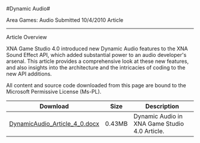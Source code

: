 #Dynamic Audio#

Area
Games: Audio
Submitted
10/4/2010
Article

---

Article Overview

XNA Game Studio 4.0 introduced new Dynamic Audio features to the XNA Sound Effect API, which added substantial power to an audio developer's arsenal. This article provides a comprehensive look at these new features, and also insights into the architecture and the intricacies of coding to the new API additions.

All content and source code downloaded from this page are bound to the Microsoft Permissive License (Ms-PL).

Download | Size | Description
---|---|---|
[DynamicAudio_Article_4_0.docx](https://github.com/kniEngine/XNAGameStudio/blob/master/Documents/DynamicAudio_Article_4_0.docx?raw=true) | 0.43MB | Dynamic Audio in XNA Game Studio 4.0 Article. 